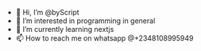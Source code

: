 - 👋 Hi, I’m @byScript
- 👀 I’m interested in programming in general
- 🌱 I’m currently learning nextjs
- 📫 How to reach me on whatsapp @+2348108995949

<!---
byScript2/byScript2 is a ✨ special ✨ repository because its `README.md` (this file) appears on your GitHub profile.
You can click the Preview link to take a look at your changes.
--->
